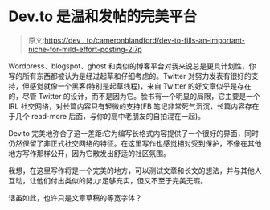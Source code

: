 # Dev.to 是温和发帖的完美平台

> 原文:[https://dev . to/cameronblandford/dev-to-fills-an-important-niche-for-mild-effort-posting-2l7p](https://dev.to/cameronblandford/dev-to-fills-an-important-niche-for-mild-effort-posting-2l7p)

Wordpress、blogspot、ghost 和类似的博客平台对我来说总是更具计划性，你写的所有东西都被认为是经过起草和仔细考虑的。Twitter 对努力发表有很好的支持，但感觉就像一个黑客(特别是起草线程)，来自 Twitter 的好文章似乎是存在的，尽管 Twitter 的设计，而不是因为它。脸书有一个明显的局限，它主要是一个 IRL 社交网络，对长篇内容只有轻微的支持(FB 笔记非常死气沉沉，长篇内容存在于几个 read-more 后面，与你的高中老朋友的自拍混在一起)。

Dev.to 完美地弥合了这一差距:它为编写长格式内容提供了一个很好的界面，同时仍然保留了非正式社交网络的特征。在这里写作也感觉相对受到保护，不像在其他地方写作那样公开，因为它散发出舒适的社区氛围。

我想，在这里写作将是一个完美的地方，可以测试文章和长文的想法，并与其他人互动，让他们付出类似的努力:足够充实，但又不至于完美无瑕。

话虽如此，也许只是文章草稿的等宽字体？
